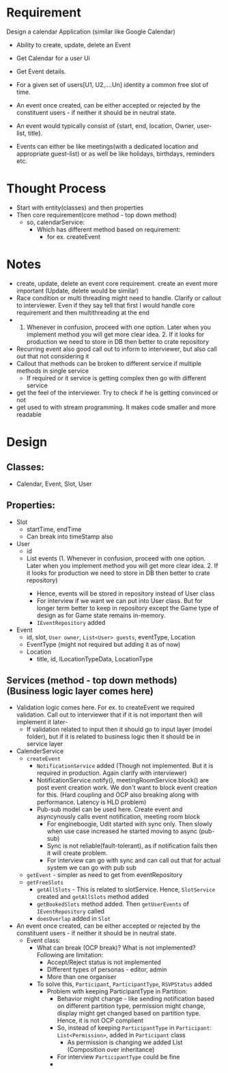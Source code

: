 # Requirement
Design a calendar Application (similar like Google Calendar) 
* Ability to create, update, delete an Event
* Get Calendar for a user Ui
* Get Event details.
* For a given set of users[U1, U2,....Un] identity a common free slot of time.
* An event once created, can be either accepted or rejected by the constituent users - if neither it should be in neutral state.


* An event would typically consist of {start, end, location, Owner, user-list, title}.
* Events can either be like meetings(with a dedicated location and appropriate guest-list) or as well be like holidays, birthdays, reminders etc.

# Thought Process
- Start with entity(classes) and then properties
- Then core requirement(core method - top down method)
  - so, calendarService:
    - Which has different method based on requirement:
      - for ex. createEvent 

# Notes
- create, update, delete an event core requirement. create an event more important (Update, delete would be similar)
- Race condition or multi threading might need to handle. Clarify or callout to interviewer. Even if they say tell that first I would handle core requirement and then multithreading at the end
- 1. Whenever in confusion, proceed with one option. Later when you implement method you will get more clear idea. 2. If it looks for production we need to store in DB then better to crate repository
- Recurring event also good call out to inform to interviewer, but also call out that not considering it
- Callout that methods can be broken to different service if multiple methods in single service
  - If required or it service is getting complex then go with different service
- get the feel of the interviewer. Try to check if he is getting convinced or not
- get used to with stream programming. It makes code smaller and more readable

# Design
## Classes:
- Calendar, Event, Slot, User
## Properties:
- Slot
  - startTime, endTime
  - Can break into timeStamp also
- User
  - id
  - List<Event> events (1. Whenever in confusion, proceed with one option. Later when you implement method you will get more clear idea. 2. If it looks for production we need to store in DB then better to crate repository)
    - Hence, events will be stored in repository instead of User class
    - For interview if we want we can put into User class. But for longer term better to keep in repository except the Game type of design as for Game state remains in-memory.
    - `IEventRepository` added
- Event
  - id, slot, `User owner`, `List<User> guests`, eventType, Location
  - EventType (might not required but adding it as of now)
  - Location
    - title, id, ILocationTypeData, LocationType
## Services (method - top down methods) (Business logic layer comes here)
- Validation logic comes here. For ex. to createEvent we required validation. Call out to interviewer that if it is not important then will implement it later-
  - If validation related to input then it should go to input layer (model folder), but if it is related to business logic then it should be in service layer
- CalenderService
  - `createEvent`
    - `NotificationService` added (Though not implemented. But it is required in production. Again clarify with interviewer)
    - NotificationService.notify(), meetingRoomService.block() are post event creation work. We don't want to block event creation for this. (Hard coupling and OCP also breaking along with performance. Latency is HLD problem)
    - Pub-sub model can be used here. Create event and asyncynously calls event notification, meeting room block
      - For engineboogie, Udit started with sync only. Then slowly when use case increased he started moving to async (pub-sub)
      - Sync is not reliable(fault-tolerant), as if notification fails then it will create problem.
      - For interview can go with sync and can call out that for actual system we can go with pub sub
  - `getEvent` - simpler as need to get from eventRepository
  - `getFreeSlots`
    - `getAllSlots` - This is related to slotService. Hence, `SlotService` created and `getAllSlots` method added
    - `getBookedSlots` method added. Then `getUserEvents` of `IEventRepository` called
    - `doesOverlap` added in `Slot`
- An event once created, can be either accepted or rejected by the constituent users - if neither it should be in neutral state.
  - Event class:
    - What can break (OCP break)? What is not implemented? Following are limitation:
      - Accept/Reject status is not implemented
      - Different types of personas - editor, admin
      - More than one organiser
    - To solve this, `Participant`, `ParticipantType`, `RSVPStatus` added
      - Problem with keeping ParticipantType in Partition:
        - Behavior might change - like sending notification based on different partition type, permission might change, display might get changed based on partition type. Hence, it is not OCP complient
        - So, instead of keeping `ParticipantType` in `Participant`: `List<Permission>`, added in `Participant` class
          - As permission is changing we added List<Permission> (Composition over inheritance)
        - For interview `ParticipantType` could be fine
        - 